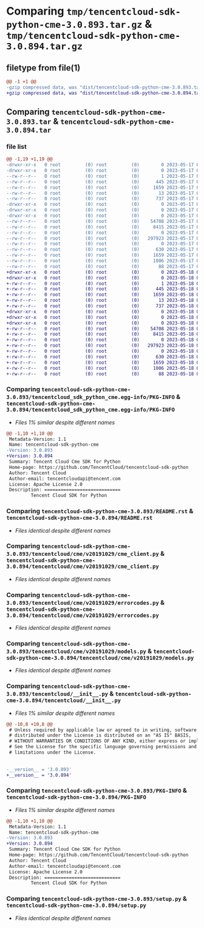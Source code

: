 # Comparing `tmp/tencentcloud-sdk-python-cme-3.0.893.tar.gz` & `tmp/tencentcloud-sdk-python-cme-3.0.894.tar.gz`

## filetype from file(1)

```diff
@@ -1 +1 @@
-gzip compressed data, was "dist/tencentcloud-sdk-python-cme-3.0.893.tar", last modified: Wed May 17 03:27:22 2023, max compression
+gzip compressed data, was "dist/tencentcloud-sdk-python-cme-3.0.894.tar", last modified: Thu May 18 00:21:59 2023, max compression
```

## Comparing `tencentcloud-sdk-python-cme-3.0.893.tar` & `tencentcloud-sdk-python-cme-3.0.894.tar`

### file list

```diff
@@ -1,19 +1,19 @@
-drwxr-xr-x   0 root         (0) root         (0)        0 2023-05-17 03:27:22.000000 tencentcloud-sdk-python-cme-3.0.893/
-drwxr-xr-x   0 root         (0) root         (0)        0 2023-05-17 03:27:22.000000 tencentcloud-sdk-python-cme-3.0.893/tencentcloud_sdk_python_cme.egg-info/
--rw-r--r--   0 root         (0) root         (0)        1 2023-05-17 03:27:22.000000 tencentcloud-sdk-python-cme-3.0.893/tencentcloud_sdk_python_cme.egg-info/dependency_links.txt
--rw-r--r--   0 root         (0) root         (0)      445 2023-05-17 03:27:22.000000 tencentcloud-sdk-python-cme-3.0.893/tencentcloud_sdk_python_cme.egg-info/SOURCES.txt
--rw-r--r--   0 root         (0) root         (0)     1659 2023-05-17 03:27:22.000000 tencentcloud-sdk-python-cme-3.0.893/tencentcloud_sdk_python_cme.egg-info/PKG-INFO
--rw-r--r--   0 root         (0) root         (0)       13 2023-05-17 03:27:22.000000 tencentcloud-sdk-python-cme-3.0.893/tencentcloud_sdk_python_cme.egg-info/top_level.txt
--rw-r--r--   0 root         (0) root         (0)      737 2023-05-17 03:27:22.000000 tencentcloud-sdk-python-cme-3.0.893/README.rst
-drwxr-xr-x   0 root         (0) root         (0)        0 2023-05-17 03:27:22.000000 tencentcloud-sdk-python-cme-3.0.893/tencentcloud/
-drwxr-xr-x   0 root         (0) root         (0)        0 2023-05-17 03:27:22.000000 tencentcloud-sdk-python-cme-3.0.893/tencentcloud/cme/
-drwxr-xr-x   0 root         (0) root         (0)        0 2023-05-17 03:27:22.000000 tencentcloud-sdk-python-cme-3.0.893/tencentcloud/cme/v20191029/
--rw-r--r--   0 root         (0) root         (0)    54708 2023-05-17 03:27:22.000000 tencentcloud-sdk-python-cme-3.0.893/tencentcloud/cme/v20191029/cme_client.py
--rw-r--r--   0 root         (0) root         (0)     8415 2023-05-17 03:27:22.000000 tencentcloud-sdk-python-cme-3.0.893/tencentcloud/cme/v20191029/errorcodes.py
--rw-r--r--   0 root         (0) root         (0)        0 2023-05-17 03:27:22.000000 tencentcloud-sdk-python-cme-3.0.893/tencentcloud/cme/v20191029/__init__.py
--rw-r--r--   0 root         (0) root         (0)   297923 2023-05-17 03:27:22.000000 tencentcloud-sdk-python-cme-3.0.893/tencentcloud/cme/v20191029/models.py
--rw-r--r--   0 root         (0) root         (0)        0 2023-05-17 03:27:22.000000 tencentcloud-sdk-python-cme-3.0.893/tencentcloud/cme/__init__.py
--rw-r--r--   0 root         (0) root         (0)      630 2023-05-17 03:27:22.000000 tencentcloud-sdk-python-cme-3.0.893/tencentcloud/__init__.py
--rw-r--r--   0 root         (0) root         (0)     1659 2023-05-17 03:27:22.000000 tencentcloud-sdk-python-cme-3.0.893/PKG-INFO
--rw-r--r--   0 root         (0) root         (0)     1006 2023-05-17 03:27:22.000000 tencentcloud-sdk-python-cme-3.0.893/setup.py
--rw-r--r--   0 root         (0) root         (0)       88 2023-05-17 03:27:22.000000 tencentcloud-sdk-python-cme-3.0.893/setup.cfg
+drwxr-xr-x   0 root         (0) root         (0)        0 2023-05-18 00:21:59.000000 tencentcloud-sdk-python-cme-3.0.894/
+drwxr-xr-x   0 root         (0) root         (0)        0 2023-05-18 00:21:59.000000 tencentcloud-sdk-python-cme-3.0.894/tencentcloud_sdk_python_cme.egg-info/
+-rw-r--r--   0 root         (0) root         (0)        1 2023-05-18 00:21:59.000000 tencentcloud-sdk-python-cme-3.0.894/tencentcloud_sdk_python_cme.egg-info/dependency_links.txt
+-rw-r--r--   0 root         (0) root         (0)      445 2023-05-18 00:21:59.000000 tencentcloud-sdk-python-cme-3.0.894/tencentcloud_sdk_python_cme.egg-info/SOURCES.txt
+-rw-r--r--   0 root         (0) root         (0)     1659 2023-05-18 00:21:59.000000 tencentcloud-sdk-python-cme-3.0.894/tencentcloud_sdk_python_cme.egg-info/PKG-INFO
+-rw-r--r--   0 root         (0) root         (0)       13 2023-05-18 00:21:59.000000 tencentcloud-sdk-python-cme-3.0.894/tencentcloud_sdk_python_cme.egg-info/top_level.txt
+-rw-r--r--   0 root         (0) root         (0)      737 2023-05-18 00:21:59.000000 tencentcloud-sdk-python-cme-3.0.894/README.rst
+drwxr-xr-x   0 root         (0) root         (0)        0 2023-05-18 00:21:59.000000 tencentcloud-sdk-python-cme-3.0.894/tencentcloud/
+drwxr-xr-x   0 root         (0) root         (0)        0 2023-05-18 00:21:59.000000 tencentcloud-sdk-python-cme-3.0.894/tencentcloud/cme/
+drwxr-xr-x   0 root         (0) root         (0)        0 2023-05-18 00:21:59.000000 tencentcloud-sdk-python-cme-3.0.894/tencentcloud/cme/v20191029/
+-rw-r--r--   0 root         (0) root         (0)    54708 2023-05-18 00:21:59.000000 tencentcloud-sdk-python-cme-3.0.894/tencentcloud/cme/v20191029/cme_client.py
+-rw-r--r--   0 root         (0) root         (0)     8415 2023-05-18 00:21:59.000000 tencentcloud-sdk-python-cme-3.0.894/tencentcloud/cme/v20191029/errorcodes.py
+-rw-r--r--   0 root         (0) root         (0)        0 2023-05-18 00:21:59.000000 tencentcloud-sdk-python-cme-3.0.894/tencentcloud/cme/v20191029/__init__.py
+-rw-r--r--   0 root         (0) root         (0)   297923 2023-05-18 00:21:59.000000 tencentcloud-sdk-python-cme-3.0.894/tencentcloud/cme/v20191029/models.py
+-rw-r--r--   0 root         (0) root         (0)        0 2023-05-18 00:21:59.000000 tencentcloud-sdk-python-cme-3.0.894/tencentcloud/cme/__init__.py
+-rw-r--r--   0 root         (0) root         (0)      630 2023-05-18 00:21:59.000000 tencentcloud-sdk-python-cme-3.0.894/tencentcloud/__init__.py
+-rw-r--r--   0 root         (0) root         (0)     1659 2023-05-18 00:21:59.000000 tencentcloud-sdk-python-cme-3.0.894/PKG-INFO
+-rw-r--r--   0 root         (0) root         (0)     1006 2023-05-18 00:21:59.000000 tencentcloud-sdk-python-cme-3.0.894/setup.py
+-rw-r--r--   0 root         (0) root         (0)       88 2023-05-18 00:21:59.000000 tencentcloud-sdk-python-cme-3.0.894/setup.cfg
```

### Comparing `tencentcloud-sdk-python-cme-3.0.893/tencentcloud_sdk_python_cme.egg-info/PKG-INFO` & `tencentcloud-sdk-python-cme-3.0.894/tencentcloud_sdk_python_cme.egg-info/PKG-INFO`

 * *Files 1% similar despite different names*

```diff
@@ -1,10 +1,10 @@
 Metadata-Version: 1.1
 Name: tencentcloud-sdk-python-cme
-Version: 3.0.893
+Version: 3.0.894
 Summary: Tencent Cloud Cme SDK for Python
 Home-page: https://github.com/TencentCloud/tencentcloud-sdk-python
 Author: Tencent Cloud
 Author-email: tencentcloudapi@tencent.com
 License: Apache License 2.0
 Description: ============================
         Tencent Cloud SDK for Python
```

### Comparing `tencentcloud-sdk-python-cme-3.0.893/README.rst` & `tencentcloud-sdk-python-cme-3.0.894/README.rst`

 * *Files identical despite different names*

### Comparing `tencentcloud-sdk-python-cme-3.0.893/tencentcloud/cme/v20191029/cme_client.py` & `tencentcloud-sdk-python-cme-3.0.894/tencentcloud/cme/v20191029/cme_client.py`

 * *Files identical despite different names*

### Comparing `tencentcloud-sdk-python-cme-3.0.893/tencentcloud/cme/v20191029/errorcodes.py` & `tencentcloud-sdk-python-cme-3.0.894/tencentcloud/cme/v20191029/errorcodes.py`

 * *Files identical despite different names*

### Comparing `tencentcloud-sdk-python-cme-3.0.893/tencentcloud/cme/v20191029/models.py` & `tencentcloud-sdk-python-cme-3.0.894/tencentcloud/cme/v20191029/models.py`

 * *Files identical despite different names*

### Comparing `tencentcloud-sdk-python-cme-3.0.893/tencentcloud/__init__.py` & `tencentcloud-sdk-python-cme-3.0.894/tencentcloud/__init__.py`

 * *Files 1% similar despite different names*

```diff
@@ -10,8 +10,8 @@
 # Unless required by applicable law or agreed to in writing, software
 # distributed under the License is distributed on an "AS IS" BASIS,
 # WITHOUT WARRANTIES OR CONDITIONS OF ANY KIND, either express or implied.
 # See the License for the specific language governing permissions and
 # limitations under the License.
 
 
-__version__ = '3.0.893'
+__version__ = '3.0.894'
```

### Comparing `tencentcloud-sdk-python-cme-3.0.893/PKG-INFO` & `tencentcloud-sdk-python-cme-3.0.894/PKG-INFO`

 * *Files 1% similar despite different names*

```diff
@@ -1,10 +1,10 @@
 Metadata-Version: 1.1
 Name: tencentcloud-sdk-python-cme
-Version: 3.0.893
+Version: 3.0.894
 Summary: Tencent Cloud Cme SDK for Python
 Home-page: https://github.com/TencentCloud/tencentcloud-sdk-python
 Author: Tencent Cloud
 Author-email: tencentcloudapi@tencent.com
 License: Apache License 2.0
 Description: ============================
         Tencent Cloud SDK for Python
```

### Comparing `tencentcloud-sdk-python-cme-3.0.893/setup.py` & `tencentcloud-sdk-python-cme-3.0.894/setup.py`

 * *Files identical despite different names*

